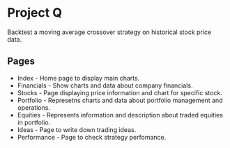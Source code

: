 # Project Q
Backtest a moving average crossover strategy on historical stock price data.

## Pages
* Index - Home page to display main charts.
* Financials - Show charts and data about company financials.
* Stocks - Page displaying price information and chart for specific stock.
* Portfolio - Represetns charts and data about portfolio management and operations.
* Equities - Represents information and description about traded equities in portfolio.
* Ideas - Page to write down trading ideas.
* Performance - Page to check strategy perfomance.
